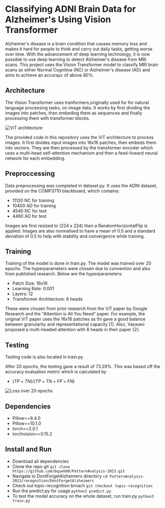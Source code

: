 # Classifying ADNI Brain Data for Alzheimer's Using Vision Transformer

Alzheimer's disease is a brain condition that causes memory loss and makes it hard for people to think and carry out daily tasks, getting worse over time. With the advancement of deep learning technology, it is now possible to use deep learning to detect Alzheimer's disease from MRI scans. This project uses the Vision Transformer model to classify MRI brain scans as either Normal Cognitive (NC) or Alzheimer's disease (AD) and aims to achieve an accurayc of above 80%.

## Architecture
The Vision Transformer uses tranformers,originally used for for natural language processing tasks, on image data. It works by first dividing the images into patches, then embeding them as sequences and finally processing them with transformer blocks.

![ViT architecture](https://github.com/bquek00/PatternAnalysis-2023/blob/2c189675d69af3c897474e3076d9c15dc9fa83dd/recognition/DontForgetAlzheimers/Screenshot%202023-10-26%20at%203.52.47%20AM.png)

The provided code in this repository uses the ViT architecture to process images. It first divides input images into 16x16 patches, then embeds them into vectors. They are then processed by the transformer encoder which uses a multi-head self-attention mechanism and then a feed-foward neural network for each embedding. 

## Preproccessing
Data  preprocessing was completed in dataset.py. It uses the ADNI dataset, provided on the COMP3710 blackboard, which contains:

- 11120 NC for training
- 10400 AD for training
- 4540 NC for test
- 4460 AD for test

Images are first resized to (224 x 224) then a RandomHorizontalFlip is applied. Images are also normalised to have a mean of 0.5 and a standard deviation of 0.5 to help with stability and convergence while training.
  

## Training
Training of the model is done in train.py. The model was trained over 20 epochs. The hyperparameters were chosen due to convention and also from published research. Below are the hyperparameters:

- Patch Size: 16x16
- Learning Rate: 0.001
- Layers: 12
- Transformer Architecture: 8 heads

These were chosen from prior research from the ViT paper by Google Research and the "Attention is All You Need" paper. For example, the original ViT paper uses the 16x16 patches as thi gave a good balance between granularity and representational capacity [1]. Also, Vaswani proposed a multi-headed attention with 8 heads in their paper {2}. 

## Testing

Testing code is also located in train.py

After 20 epochs, the testing gave a result of 73.29%. This was based off the accuracy evaluation metric which is calculated by 

- $(TP + TN) / (TP + TN + FP + FN)$

![Loss over 20 epochs](https://github.com/bquek00/PatternAnalysis-2023/blob/8f5cdea5170649a1be91abc45fab251eafcb0843/recognition/DontForgetAlzheimers/LOSS.png)
  
## Dependencies 

- Pillow==9.4.0
- Pillow==10.1.0
- torch==2.0.1
- torchvision==0.15.2

## Install and Run

- Download all dependencies
- Clone the repo git ```git clone https://github.com/bquek00/PatternAnalysis-2023.git```
- Navigate to DontForgetAlzheimers directory ```cd PatternAnalysis-2023/recognition/DontForgetAlzheimers```
- Check out topic-recognition brnach ```git checkout topic-recognition```
- Run the predict.py for usage ```python3 predict.py```
- To test the model accuracy on the whole dataset, run train.py ```python3 train.py```


